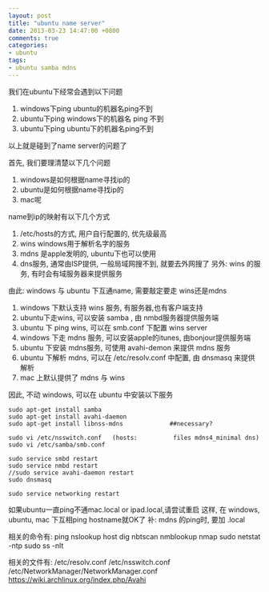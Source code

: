 ```yaml
---
layout: post
title: "ubuntu name server"
date: 2013-03-23 14:47:00 +0800
comments: true
categories:
- ubuntu
tags:
- ubuntu samba mdns
---
```


我们在ubuntu下经常会遇到以下问题

1. windows下ping ubuntu的机器名ping不到
2. ubuntu下ping windows下的机器名 ping 不到
3. ubuntu下ping ubuntu下的机器名ping不到

以上就是碰到了name server的问题了

首先, 我们要理清楚以下几个问题

1. windows是如何根据name寻找ip的
2. ubuntu是如何根据name寻找ip的
3. mac呢

name到ip的映射有以下几个方式
1. /etc/hosts的方式, 用户自行配置的, 优先级最高
2. wins  windows用于解析名字的服务
3. mdns 是apple发明的, ubuntu下也可以使用
4. dns服务, 通常由ISP提供,  一般局域网搜不到, 就要去外网搜了
另外:
wins 的服务, 有时会有域服务器来提供服务

由此: windows 与 ubuntu 下互通name, 需要敲定要走 wins还是mdns
1. windows 下默认支持 wins 服务, 有服务器,也有客户端支持
2. ubuntu下走wins,  可以安装 samba , 由 nmbd服务器提供服务端
3. ubuntu 下 ping wins, 可以在 smb.conf 下配置 wins server
4. windows 下走 mdns 服务, 可以安装apple的itunes, 由bonjour提供服务端
5. ubuntu 下安装 mdns服务, 可使用 avahi-demon 来提供 mdns 服务
6. ubuntu 下解析 mdns, 可以在 /etc/resolv.conf 中配置, 由 dnsmasq 来提供解析
7. mac 上默认提供了 mdns 与 wins

因此, 不动 windows, 可以在 ubuntu 中安装以下服务
```
sudo apt-get install samba
sudo apt-get install avahi-daemon
sudo apt-get install libnss-mdns             ##necessary?

sudo vi /etc/nsswitch.conf   (hosts:          files mdns4_minimal dns)
sudo vi /etc/samba/smb.conf

sudo service smbd restart
sudo service nmbd restart
//sudo service avahi-daemon restart
sudo dnsmasq

sudo service networking restart
```

如果ubuntu一直ping不通mac.local or ipad.local,请尝试重启
这样, 在 windows, ubuntu, mac 下互相ping hostname就OK了
补: mdns 的ping时, 要加 .local


相关的命令有:  ping nslookup host dig nbtscan nmblookup nmap
sudo netstat -ntp
sudo ss -nlt

相关的文件有:
/etc/resolv.conf
/etc/nsswitch.conf
/etc/NetworkManager/NetworkManager.conf
https://wiki.archlinux.org/index.php/Avahi
